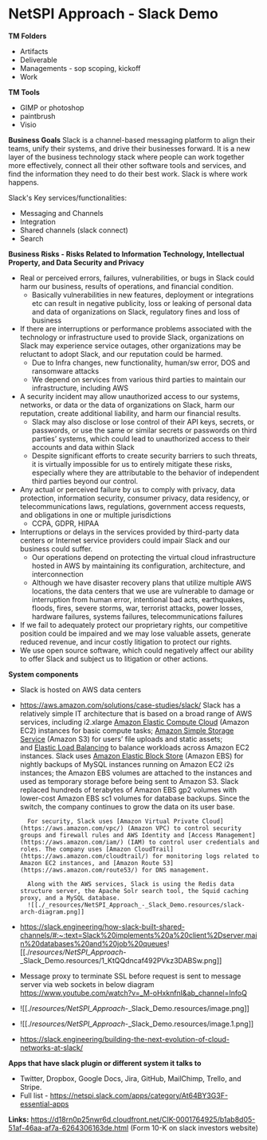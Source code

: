 # NetSPI Approach - Slack Demo

**TM Folders**

* Artifacts
* Deliverable
* Managements - sop scoping, kickoff
* Work

**TM Tools**

* GIMP or photoshop
* paintbrush
* Visio

**Business Goals**
Slack is a channel-based messaging platform to align their teams, unify their systems, and drive their businesses forward. It is a new layer of the business technology stack where people can work together more effectively, connect all their other software tools and services, and find the information they need to do their best work. Slack is where work happens.

Slack's Key services/functionalities:

* Messaging and Channels
* Integration
* Shared channels (slack connect)
* Search

**Business Risks - Risks Related to Information Technology, Intellectual Property, and Data Security and Privacy**

* Real or perceived errors, failures, vulnerabilities, or bugs in Slack could harm our business, results of operations, and financial condition.
	* Basically vulnerabilities in new features, deployment or integrations etc can result in negative publicity, loss or leaking of personal data and data of organizations on Slack, regulatory fines and loss of business
* If there are interruptions or performance problems associated with the technology or infrastructure used to provide Slack, organizations on Slack may experience service outages, other organizations may be reluctant to adopt Slack, and our reputation could be harmed.
	* Due to Infra changes, new functionality, human/sw error, DOS and ransomware attacks
	* We depend on services from various third parties to maintain our infrastructure, including AWS
* A security incident may allow unauthorized access to our systems, networks, or data or the data of organizations on Slack, harm our reputation, create additional liability, and harm our financial results.
	* Slack may also disclose or lose control of their API keys, secrets, or passwords, or use the same or similar secrets or passwords on third parties’ systems, which could lead to unauthorized access to their accounts and data within Slack
	* Despite significant efforts to create security barriers to such threats, it is virtually impossible for us to entirely mitigate these risks, especially where they are attributable to the behavior of independent third parties beyond our control.
* Any actual or perceived failure by us to comply with privacy, data protection, information security, consumer privacy, data residency, or telecommunications laws, regulations, government access requests, and obligations in one or multiple jurisdictions
	* CCPA, GDPR, HIPAA
* Interruptions or delays in the services provided by third-party data centers or Internet service providers could impair Slack and our business could suffer.
	* Our operations depend on protecting the virtual cloud infrastructure hosted in AWS by maintaining its configuration, architecture, and interconnection
	* Although we have disaster recovery plans that utilize multiple AWS locations, the data centers that we use are vulnerable to damage or interruption from human error, intentional bad acts, earthquakes, floods, fires, severe storms, war, terrorist attacks, power losses, hardware failures, systems failures, telecommunications failures
* If we fail to adequately protect our proprietary rights, our competitive position could be impaired and we may lose valuable assets, generate reduced revenue, and incur costly litigation to protect our rights.
* We use open source software, which could negatively affect our ability to offer Slack and subject us to litigation or other actions.

**System components**

* Slack is hosted on AWS data centers
* <https://aws.amazon.com/solutions/case-studies/slack/>
		Slack has a relatively simple IT architecture that is based on a broad range of AWS services, including i2.xlarge [Amazon Elastic Compute Cloud](https://aws.amazon.com/ec2/) (Amazon EC2) instances for basic compute tasks; [Amazon Simple Storage Service](https://aws.amazon.com/s3/) (Amazon S3) for users’ file uploads and static assets; and [Elastic Load Balancing](https://aws.amazon.com/elasticloadbalancing/) to balance workloads across Amazon EC2 instances. Slack uses [Amazon Elastic Block Store](https://aws.amazon.com/ebs/) (Amazon EBS) for nightly backups of MySQL instances running on Amazon EC2 i2s instances; the Amazon EBS volumes are attached to the instances and used as temporary storage before being sent to Amazon S3. Slack replaced hundreds of terabytes of Amazon EBS gp2 volumes with lower-cost Amazon EBS sc1 volumes for database backups. Since the switch, the company continues to grow the data on its user base.
		
		For security, Slack uses [Amazon Virtual Private Cloud](https://aws.amazon.com/vpc/) (Amazon VPC) to control security groups and firewall rules and AWS Identity and [Access Management](https://aws.amazon.com/iam/) (IAM) to control user credentials and roles. The company uses [Amazon CloudTrail](https://aws.amazon.com/cloudtrail/) for monitoring logs related to Amazon EC2 instances, and [Amazon Route 53](https://aws.amazon.com/route53/) for DNS management.
		
		Along with the AWS services, Slack is using the Redis data structure server, the Apache Solr search tool, the Squid caching proxy, and a MySQL database.
		![[./_resources/NetSPI_Approach_-_Slack_Demo.resources/slack-arch-diagram.png]]
* <https://slack.engineering/how-slack-built-shared-channels/#:~:text=Slack%20implements%20a%20client%2Dserver,main%20databases%20and%20job%20queues>![[./_resources/NetSPI_Approach_-_Slack_Demo.resources/1_KtQQdncaf492PVkz3DABSw.png]]
* Message proxy to terminate SSL before request is sent to message server via web sockets in below diagram
		<https://www.youtube.com/watch?v=_M-oHxknfnI&ab_channel=InfoQ>
		
* ![[./_resources/NetSPI_Approach_-_Slack_Demo.resources/image.png]]
* ![[./_resources/NetSPI_Approach_-_Slack_Demo.resources/image.1.png]]
* <https://slack.engineering/building-the-next-evolution-of-cloud-networks-at-slack/>

**Apps that have slack plugin or different system it talks to**

* Twitter, Dropbox, Google Docs, Jira, GitHub, MailChimp, Trello, and Stripe.
* Full list - <https://netspi.slack.com/apps/category/At64BY3G3F-essential-apps>

**Links:**
<https://d18rn0p25nwr6d.cloudfront.net/CIK-0001764925/b1ab8d05-51af-46aa-af7a-6264306163de.html> (Form 10-K on slack investors website)

